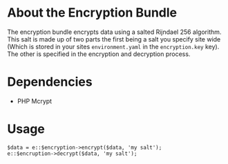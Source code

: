 About the Encryption Bundle
===========================
The encryption bundle encrypts data using a salted Rijndael 256 algorithm. This salt is made up of two parts the first being a salt you specify site wide (Which is stored in your sites `environment.yaml` in the `encryption.key` key). The other is specified in the encryption and decryption process.

Dependencies
============
- PHP Mcrypt

Usage
=====

	$data = e::$encryption->encrypt($data, 'my salt');
	e::$encruption->decrypt($data, 'my salt');